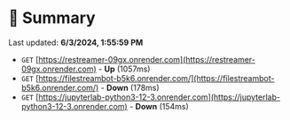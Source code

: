# 📖 Summary
Last updated: **6/3/2024, 1:55:59 PM**

- `GET` [https://restreamer-09gx.onrender.com](https://restreamer-09gx.onrender.com) - **Up** (1057ms)
- `GET` [https://filestreambot-b5k6.onrender.com/](https://filestreambot-b5k6.onrender.com/) - **Down** (178ms)
- `GET` [https://jupyterlab-python3-12-3.onrender.com](https://jupyterlab-python3-12-3.onrender.com) - **Down** (154ms)
